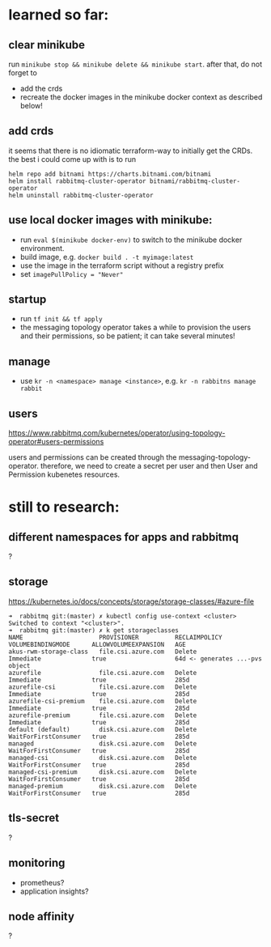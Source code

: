 # learned so far:

## clear minikube

run `minikube stop && minikube delete && minikube start`. after that, do not forget to

- add the crds
- recreate the docker images in the minikube docker context as described below!

## add crds

it seems that there is no idiomatic terraform-way to initially get the CRDs. the best i could come up with is to run

```
helm repo add bitnami https://charts.bitnami.com/bitnami
helm install rabbitmq-cluster-operator bitnami/rabbitmq-cluster-operator
helm uninstall rabbitmq-cluster-operator
```

## use local docker images with minikube:

- run `eval $(minikube docker-env)` to switch to the minikube docker environment.
- build image, e.g. `docker build . -t myimage:latest`
- use the image in the terraform script without a registry prefix
- set `imagePullPolicy = "Never"`

## startup

- run `tf init && tf apply`
- the messaging topology operator takes a while to provision the users and their permissions, so be patient; it can take several minutes!

## manage

- use `kr -n <namespace> manage <instance>`, e.g. `kr -n rabbitns manage rabbit`

## users

https://www.rabbitmq.com/kubernetes/operator/using-topology-operator#users-permissions

users and permissions can be created through the messaging-topology-operator. therefore, we need to create a secret per user and then User and Permission kubenetes resources.

# still to research:

## different namespaces for apps and rabbitmq

?

## storage

https://kubernetes.io/docs/concepts/storage/storage-classes/#azure-file

```
➜  rabbitmq git:(master) ✗ kubectl config use-context <cluster>
Switched to context "<cluster>".
➜  rabbitmq git:(master) ✗ k get storageclasses
NAME                     PROVISIONER          RECLAIMPOLICY   VOLUMEBINDINGMODE      ALLOWVOLUMEEXPANSION   AGE
akus-rwm-storage-class   file.csi.azure.com   Delete          Immediate              true                   64d <- generates ...-pvs object
azurefile                file.csi.azure.com   Delete          Immediate              true                   285d
azurefile-csi            file.csi.azure.com   Delete          Immediate              true                   285d
azurefile-csi-premium    file.csi.azure.com   Delete          Immediate              true                   285d
azurefile-premium        file.csi.azure.com   Delete          Immediate              true                   285d
default (default)        disk.csi.azure.com   Delete          WaitForFirstConsumer   true                   285d
managed                  disk.csi.azure.com   Delete          WaitForFirstConsumer   true                   285d
managed-csi              disk.csi.azure.com   Delete          WaitForFirstConsumer   true                   285d
managed-csi-premium      disk.csi.azure.com   Delete          WaitForFirstConsumer   true                   285d
managed-premium          disk.csi.azure.com   Delete          WaitForFirstConsumer   true                   285d
```

## tls-secret

?

## monitoring

- prometheus?
- application insights?

## node affinity

?
